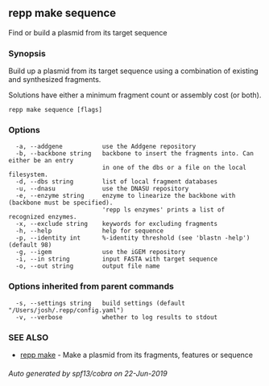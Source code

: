 ## repp make sequence

Find or build a plasmid from its target sequence

### Synopsis

Build up a plasmid from its target sequence using a combination of existing and
synthesized fragments.

Solutions have either a minimum fragment count or assembly cost (or both).

```
repp make sequence [flags]
```

### Options

```
  -a, --addgene           use the Addgene repository
  -b, --backbone string   backbone to insert the fragments into. Can either be an entry 
                          in one of the dbs or a file on the local filesystem.
  -d, --dbs string        list of local fragment databases
  -u, --dnasu             use the DNASU repository
  -e, --enzyme string     enzyme to linearize the backbone with (backbone must be specified).
                          'repp ls enzymes' prints a list of recognized enzymes.
  -x, --exclude string    keywords for excluding fragments
  -h, --help              help for sequence
  -p, --identity int      %-identity threshold (see 'blastn -help') (default 98)
  -g, --igem              use the iGEM repository
  -i, --in string         input FASTA with target sequence
  -o, --out string        output file name
```

### Options inherited from parent commands

```
  -s, --settings string   build settings (default "/Users/josh/.repp/config.yaml")
  -v, --verbose           whether to log results to stdout
```

### SEE ALSO

* [repp make](repp_make.md)	 - Make a plasmid from its fragments, features or sequence

###### Auto generated by spf13/cobra on 22-Jun-2019
